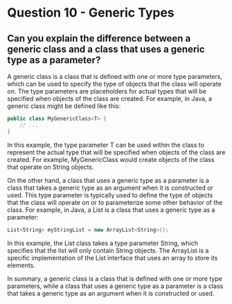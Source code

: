 # Question 10 - Generic Types

## Can you explain the difference between a generic class and a class that uses a generic type as a parameter?

A generic class is a class that is defined with one or more type parameters, which can be used to specify the type of objects that the class will operate on. The type parameters are placeholders for actual types that will be specified when objects of the class are created. For example, in Java, a generic class might be defined like this:

```csharp
public class MyGenericClass<T> {
    // ...
}

```
In this example, the type parameter T can be used within the class to represent the actual type that will be specified when objects of the class are created. For example, MyGenericClass<String> would create objects of the class that operate on String objects.

On the other hand, a class that uses a generic type as a parameter is a class that takes a generic type as an argument when it is constructed or used. This type parameter is typically used to define the type of objects that the class will operate on or to parameterize some other behavior of the class. For example, in Java, a List is a class that uses a generic type as a parameter:

```csharp
List<String> myStringList = new ArrayList<String>();

```
In this example, the List class takes a type parameter String, which specifies that the list will only contain String objects. The ArrayList is a specific implementation of the List interface that uses an array to store its elements.

In summary, a generic class is a class that is defined with one or more type parameters, while a class that uses a generic type as a parameter is a class that takes a generic type as an argument when it is constructed or used.